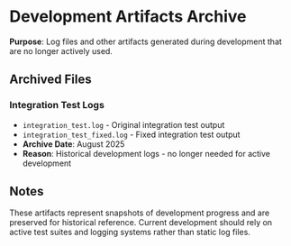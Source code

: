# Development Artifacts Archive

**Purpose**: Log files and other artifacts generated during development that are no longer actively used.

## Archived Files

### Integration Test Logs
- `integration_test.log` - Original integration test output
- `integration_test_fixed.log` - Fixed integration test output
- **Archive Date**: August 2025
- **Reason**: Historical development logs - no longer needed for active development

## Notes

These artifacts represent snapshots of development progress and are preserved for historical reference. Current development should rely on active test suites and logging systems rather than static log files.